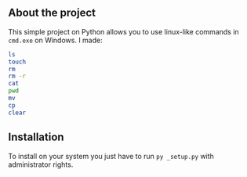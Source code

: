 ## About the project
This simple project on Python allows you to use linux-like commands in `cmd.exe` on Windows.
I made:
```sh
ls
touch
rm
rm -r
cat
pwd
mv
cp
clear
```

## Installation
To install on your system you just have to run `py _setup.py` with administrator rights.
